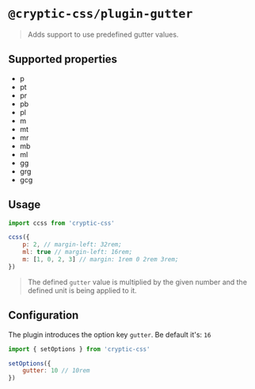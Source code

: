# `@cryptic-css/plugin-gutter`

> Adds support to use predefined gutter values.

## Supported properties

- p
- pt
- pr
- pb
- pl
- m
- mt
- mr
- mb
- ml
- gg
- grg
- gcg

## Usage

```js
import ccss from 'cryptic-css'

ccss({
    p: 2, // margin-left: 32rem;
    ml: true // margin-left: 16rem;
    m: [1, 0, 2, 3] // margin: 1rem 0 2rem 3rem;
})
```

> The defined `gutter` value is multiplied by the given number and the
> defined unit is being applied to it.

## Configuration

The plugin introduces the option key `gutter`. Be default it's: `16`

```js
import { setOptions } from 'cryptic-css'

setOptions({
    gutter: 10 // 10rem
})
```